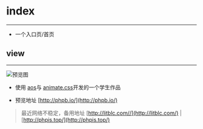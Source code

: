 # index
______
 - 一个入口页/首页

## view
______

![预览图](http://img.litblc.com/phpb.io.png)


 - 使用 [aos](https://github.com/michalsnik/aos)与 [animate.css](https://github.com/daneden/animate.css)开发的一个学生作品
 
 - 预览地址 [http://phpb.io/](http://phpb.io/)

 > 最近网络不稳定，备用地址 [http://litblc.com//](http://litblc.com/)  |  [http://phpis.top/](http://phpis.top/)
